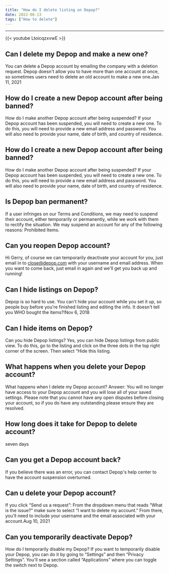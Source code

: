 ```yaml
---
title: "How do I delete listing on Depop?"
date: 2022-06-13
tags: ["How to delete"]
---
```


---
{{< youtube LtoicqzxvwE >}}
## Can I delete my Depop and make a new one?
You can delete a Depop account by emailing the company with a deletion request. Depop doesn't allow you to have more than one account at once, so sometimes users need to delete an old account to make a new one.Jan 11, 2021

## How do I create a new Depop account after being banned?
How do I make another Depop account after being suspended? If your Depop account has been suspended, you will need to create a new one. To do this, you will need to provide a new email address and password. You will also need to provide your name, date of birth, and country of residence.

## How do I create a new Depop account after being banned?
How do I make another Depop account after being suspended? If your Depop account has been suspended, you will need to create a new one. To do this, you will need to provide a new email address and password. You will also need to provide your name, date of birth, and country of residence.

## Is Depop ban permanent?
If a user infringes on our Terms and Conditions, we may need to suspend their account, either temporarily or permanently, while we work with them to rectify the situation. We may suspend an account for any of the following reasons: Prohibited Items.

## Can you reopen Depop account?
Hi Gerry, of course we can temporarily deactivate your account for you, just email in to close@depop.com with your username and email address. When you want to come back, just email in again and we'll get you back up and running!

## Can I hide listings on Depop?
Depop is so hard to use. You can't hide your account while you set it up, so people buy before you're finished listing and editing the info. It doesn't tell you WHO bought the items?!Nov 6, 2018

## Can I hide items on Depop?
Can you hide Depop listings? Yes, you can hide Depop listings from public view. To do this, go to the listing and click on the three dots in the top right corner of the screen. Then select “Hide this listing.

## What happens when you delete your Depop account?
What happens when I delete my Depop account? Answer: You will no longer have access to your Depop account and you will lose all of your saved settings. Please note that you cannot have any open disputes before closing your account, so if you do have any outstanding please ensure they are resolved.

## How long does it take for Depop to delete account?
seven days

## Can you get a Depop account back?
If you believe there was an error, you can contact Depop's help center to have the account suspension overturned.

## Can u delete your Depop account?
If you click “Send us a request”: From the dropdown menu that reads “What is the issue?” make sure to select “I want to delete my account.” From there, you'll need to include your username and the email associated with your account.Aug 10, 2021

## Can you temporarily deactivate Depop?
How do I temporarily disable my Depop? If you want to temporarily disable your Depop, you can do it by going to “Settings” and then “Privacy Settings”. You'll see a section called “Applications” where you can toggle the switch next to Depop.

